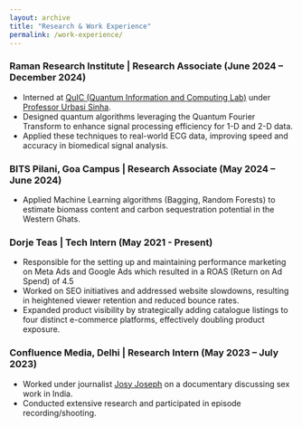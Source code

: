 ```yaml
---
layout: archive
title: "Research & Work Experience"
permalink: /work-experience/
---
```


### Raman Research Institute | Research Associate (June 2024 – December 2024)
- Interned at [QuIC (Quantum Information and Computing Lab)](https://wwws.rri.res.in/quic/) under [Professor Urbasi Sinha](https://en.wikipedia.org/wiki/Urbasi_Sinha).
- Designed quantum algorithms leveraging the Quantum Fourier Transform to enhance signal processing efficiency for 1-D and 2-D data.
- Applied these techniques to real-world ECG data, improving speed and accuracy in biomedical signal analysis.


### BITS Pilani, Goa Campus | Research Associate (May 2024 – June 2024)
- Applied Machine Learning algorithms (Bagging, Random Forests) to estimate biomass content and carbon sequestration potential in the Western Ghats.

### Dorje Teas | Tech Intern (May 2021 - Present)
- Responsible for the setting up and maintaining performance marketing on Meta Ads and Google Ads which resulted in a ROAS (Return on Ad Spend) of 4.5
- Worked on SEO initiatives and addressed website slowdowns, resulting in heightened viewer retention and reduced bounce rates.  
- Expanded product visibility by strategically adding catalogue listings to four distinct e-commerce platforms, effectively doubling product exposure.

### Confluence Media, Delhi | Research Intern (May 2023 – July 2023)
- Worked under journalist [Josy Joseph](https://en.wikipedia.org/wiki/Josy_Joseph) on a documentary discussing sex work in India.
- Conducted extensive research and participated in episode recording/shooting.

